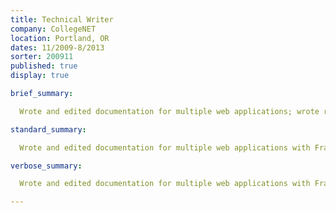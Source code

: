 ```yaml
---
title: Technical Writer
company: CollegeNET
location: Portland, OR
dates: 11/2009-8/2013
sorter: 200911
published: true
display: true

brief_summary:

  Wrote and edited documentation for multiple web applications; wrote responses to RFP’s for multiple products.

standard_summary:

  Wrote and edited documentation for multiple web applications with FrameMaker; wrote responses to RFP’s for multiple products with MS Word and Adobe Acrobat.

verbose_summary:

  Wrote and edited documentation for multiple web applications with FrameMaker; wrote responses to RFP’s for multiple products with MS Word and Adobe Acrobat.

---
```

